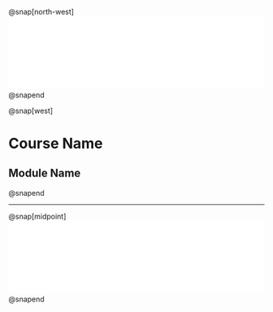 @snap[north-west]
<img src="assets/images/opsgilitylogo.png" class="small-logo" />
@snapend

@snap[west]
<h1>Course Name</h1>
<h2>Module Name</h2>
@snapend

---

@snap[midpoint]
![Opsgility Logo](assets/images/opsgilitylogo.png?classes=small-logo)
@snapend
